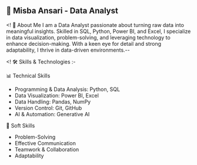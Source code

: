 ## 🚀 Misba Ansari - Data Analyst

<! 📌 About Me
I am a Data Analyst passionate about turning raw data into meaningful insights. Skilled in SQL, Python, Power BI, and Excel, I specialize in data visualization, problem-solving, and leveraging technology to enhance decision-making. With a keen eye for detail and strong adaptability, I thrive in data-driven environments.--


<! 🛠 Skills & Technologies :-

📊 Technical Skills
- Programming & Data Analysis: Python, SQL
- Data Visualization: Power BI, Excel
- Data Handling: Pandas, NumPy
- Version Control: Git, GitHub
- AI & Automation: Generative AI

🎯 Soft Skills
- Problem-Solving
- Effective Communication
- Teamwork & Collaboration
- Adaptability

